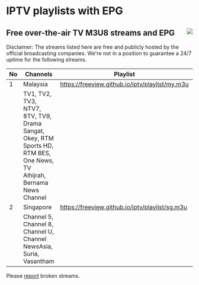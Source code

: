 # IPTV playlists with EPG
## Free over-the-air TV M3U8 streams and EPG <img align="right" src="https://www.myfreeview.tv/assets//images/logo_eng.png">


Disclaimer: The streams listed here are free and publicly hosted by the official broadcasting companies. We're not in a position to guarantee a 24/7 uptime for the following streams. 

| No | Channels | Playlist |  EPG (7 days) |
| --- | --- | --- | --- |
| 1 | Malaysia | https://freeview.github.io/iptv/playlist/my.m3u | https://freeview.github.io/iptv/epg/my.xml |
|  | TV1, TV2, TV3, NTV7, 8TV, TV9, Drama Sangat, Okey, RTM Sports HD, RTM BES, One News, TV Alhijrah, Bernama News Channel | | |
| 2 | Singapore | https://freeview.github.io/iptv/playlist/sg.m3u | https://freeview.github.io/iptv/epg/sg.xml |
|  | Channel 5, Channel 8, Channel U, Channel NewsAsia, Suria, Vasantham | | |

Please [report](https://github.com/hsytes/iptv/issues/new) broken streams.
